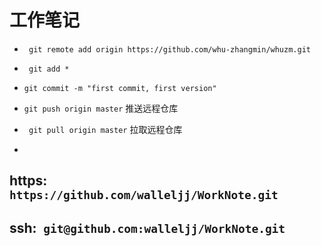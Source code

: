 # 工作笔记

- ` git remote add origin https://github.com/whu-zhangmin/whuzm.git`

- ` git add *`

- `git commit -m "first commit, first version" ` 

- ` git push origin master ` 推送远程仓库
- ` git pull origin master` 拉取远程仓库
- 

## https: ` https://github.com/walleljj/WorkNote.git`

## ssh:` git@github.com:walleljj/WorkNote.git`

